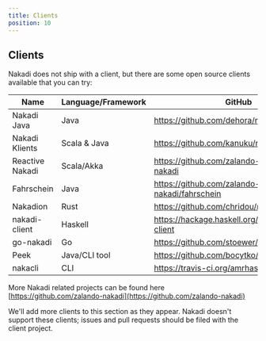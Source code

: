 ```yaml
---
title: Clients
position: 10
---
```


## Clients

Nakadi does not ship with a client, but there are some open source clients available that you can try:

| Name            | Language/Framework |  GitHub                                             |
|-----------------|--------------------|-----------------------------------------------------|
| Nakadi Java     | Java               | <https://github.com/dehora/nakadi-java>             |
| Nakadi Klients  | Scala & Java       | <https://github.com/kanuku/nakadi-klients>          |
| Reactive Nakadi | Scala/Akka         | <https://github.com/zalando-nakadi/reactive-nakadi> |
| Fahrschein      | Java               | <https://github.com/zalando-nakadi/fahrschein>      |
| Nakadion        | Rust               | <https://github.com/chridou/nakadion>               |
| nakadi-client   | Haskell            | <https://hackage.haskell.org/package/nakadi-client> |
| go-nakadi       | Go                 | <https://github.com/stoewer/go-nakadi>              |
| Peek            | Java/CLI tool      | <https://github.com/bocytko/peek>                   |
| nakacli         | CLI                | <https://travis-ci.org/amrhassan/nakacli>           |


More Nakadi related projects can be found here [https://github.com/zalando-nakadi](https://github.com/zalando-nakadi)

We'll add more clients to this section as they appear. Nakadi doesn't support these clients; issues and pull requests should be filed with the client project.
